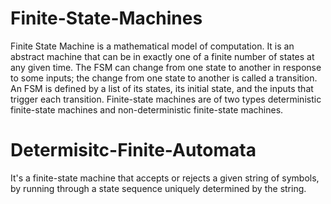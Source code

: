 # Finite-State-Machines
Finite State Machine is a mathematical model of computation. It is an abstract machine that can be in exactly one of a finite number of states at any given time. The FSM can change from one state to another in response to some inputs; the change from one state to another is called a transition. An FSM is defined by a list of its states, its initial state, and the inputs that trigger each transition. Finite-state machines are of two types deterministic finite-state machines and non-deterministic finite-state machines.
# Determisitc-Finite-Automata
It's a finite-state machine that accepts or rejects a given string of symbols, by running through a state sequence uniquely determined by the string.
